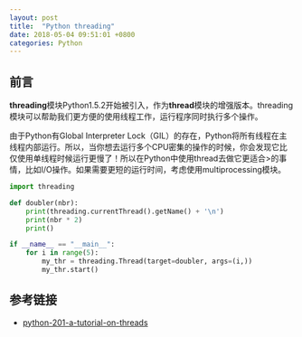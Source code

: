 ```yaml
---
layout: post
title:  "Python threading"
date: 2018-05-04 09:51:01 +0800
categories: Python
---
```


## 前言
**threading**模块Python1.5.2开始被引入，作为**thread**模块的增强版本。threading模块可以帮助我们更方便的使用线程工作，运行程序同时执行多个操作。

由于Python有Global Interpreter Lock（GIL）的存在，Python将所有线程在主线程内部运行。所以，当你想去运行多个CPU密集的操作的时候，你会发现它比仅使用单线程时候运行更慢了！所以在Python中使用thread去做它更适合>的事情，比如I/O操作。如果需要更短的运行时间，考虑使用multiprocessing模块。

```python
import threading

def doubler(nbr):
    print(threading.currentThread().getName() + '\n')
    print(nbr * 2)
    print()

if __name__ == "__main__":
    for i in range(5):
        my_thr = threading.Thread(target=doubler, args=(i,))
        my_thr.start()
```

## 参考链接
* [python-201-a-tutorial-on-threads](https://www.blog.pythonlibrary.org/2016/07/28/python-201-a-tutorial-on-threads/)
